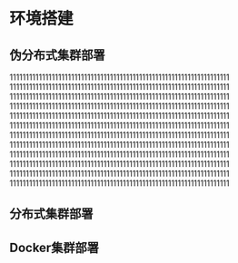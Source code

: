 # 环境搭建

## 伪分布式集群部署

11111111111111111111111111111111111111111111111111111111111111111111
11111111111111111111111111111111111111111111111111111111111111111111
11111111111111111111111111111111111111111111111111111111111111111111
11111111111111111111111111111111111111111111111111111111111111111111
11111111111111111111111111111111111111111111111111111111111111111111
11111111111111111111111111111111111111111111111111111111111111111111
11111111111111111111111111111111111111111111111111111111111111111111
11111111111111111111111111111111111111111111111111111111111111111111
11111111111111111111111111111111111111111111111111111111111111111111
11111111111111111111111111111111111111111111111111111111111111111111
11111111111111111111111111111111111111111111111111111111111111111111
11111111111111111111111111111111111111111111111111111111111111111111

## 分布式集群部署

## Docker集群部署
